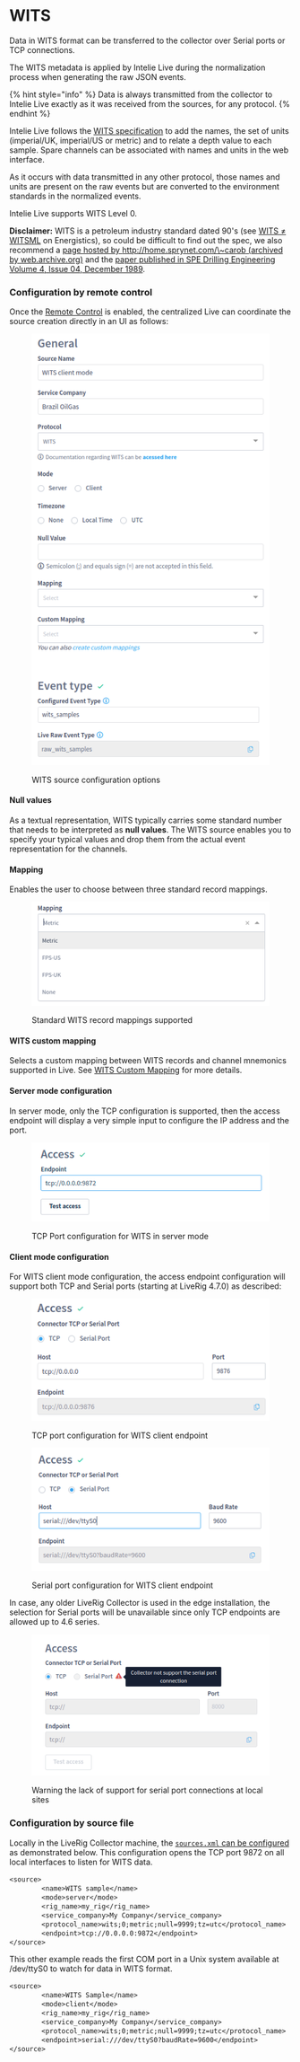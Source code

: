 # WITS

Data in WITS format can be transferred to the collector over Serial ports or TCP connections.

The WITS metadata is applied by Intelie Live during the normalization process when generating the raw JSON events.

{% hint style="info" %}
Data is always transmitted from the collector to Intelie Live exactly as it was received from the sources, for any protocol.
{% endhint %}

Intelie Live follows the [WITS specification](http://www.petrospec-technologies.com/resource/wits\_doc.htm) to add the names, the set of units (imperial/UK, imperial/US or metric) and to relate a depth value to each sample. Spare channels can be associated with names and units in the web interface.

As it occurs with data transmitted in any other protocol, those names and units are present on the raw events but are converted to the environment standards in the normalized events.

Intelie Live supports WITS Level 0.

**Disclaimer:** WITS is a petroleum industry standard dated 90's (see [WITS ≠ WITSML](https://www.energistics.org/portfolio/witsml-data-standards/) on Energistics), so could be difficult to find out the spec, we also recommend a [page hosted by http://home.sprynet.com/\~carob (archived by web.archive.org)](https://web.archive.org/web/20170110225236/http://home.sprynet.com/\~carob) and the [paper published in SPE Drilling Engineering Volume 4, Issue 04, December 1989](https://doi.org/10.2118/16141-PA).

### Configuration by remote control

Once the [Remote Control](../remote-control/) is enabled, the centralized Live can coordinate the source creation directly in an UI as follows:

<figure><img src="../../.gitbook/assets/liverig-wits-source-configuration.png" alt=""><figcaption><p>WITS source configuration options</p></figcaption></figure>

#### Null values

As a textual representation, WITS typically carries some standard number that needs to be interpreted as **null values**. The WITS source enables you to specify your typical values and drop them from the actual event representation for the channels.

#### Mapping

Enables the user to choose between three standard record mappings.

<figure><img src="../../.gitbook/assets/image (158).png" alt=""><figcaption><p>Standard WITS record mappings supported</p></figcaption></figure>

#### WITS custom mapping

Selects a custom mapping between WITS records and channel mnemonics supported in Live. See [WITS Custom Mapping](../../administration/high-frequency-data/wits-custom-mapping.md) for more details.

#### Server mode configuration

In server mode, only the TCP configuration is supported, then the access endpoint will display a very simple input to configure the IP address and the port.

<figure><img src="../../.gitbook/assets/Screenshot_select-area_20230116113641.png" alt=""><figcaption><p>TCP Port configuration for WITS in server mode</p></figcaption></figure>

#### Client mode configuration

For WITS client mode configuration, the access endpoint configuration will support both TCP and Serial ports (starting at LiveRig 4.7.0) as described:

<div>

<figure><img src="../../.gitbook/assets/image (93).png" alt=""><figcaption><p>TCP port configuration for WITS client endpoint</p></figcaption></figure>

 

<figure><img src="../../.gitbook/assets/liverig-source-configuration-connectors-serial.png" alt=""><figcaption><p>Serial port configuration for WITS client endpoint</p></figcaption></figure>

</div>

In case, any older LiveRig Collector is used in the edge installation, the selection for Serial ports will be unavailable since only TCP endpoints are allowed up to 4.6 series.

<figure><img src="../../.gitbook/assets/image (121).png" alt=""><figcaption><p>Warning the lack of support for serial port connections at local sites</p></figcaption></figure>

### Configuration by source file

Locally in the LiveRig Collector machine, the [`sources.xml` can be configured](../configuration/sources.xml.md) as demonstrated below. This configuration opens the TCP port 9872 on all local interfaces to listen for WITS data.

```markup
<source>
        <name>WITS sample</name>
        <mode>server</mode>
        <rig_name>my_rig</rig_name>
        <service_company>My Company</service_company>
        <protocol_name>wits;0;metric;null=9999;tz=utc</protocol_name>
        <endpoint>tcp://0.0.0.0:9872</endpoint>
</source>
```

This other example reads the first COM port in a Unix system available at /dev/ttyS0 to watch for data in WITS format.

```markup
<source>
        <name>WITS Sample</name>
        <mode>client</mode>
        <rig_name>my_rig</rig_name>
        <service_company>My Company</service_company>
        <protocol_name>wits;0;metric;null=9999;tz=utc</protocol_name>
        <endpoint>serial:///dev/ttyS0?baudRate=9600</endpoint>
</source>
```
